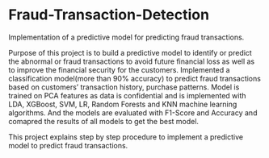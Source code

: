 # Fraud-Transaction-Detection
Implementation of a predictive model for predicting fraud transactions.

Purpose of this project is to build a predictive model to identify or predict the abnormal or fraud transactions to avoid future financial loss as well as to improve the financial security for the customers. 
Implemented a classification model(more than 90% accuracy) to predict fraud transactions based on customers’ transaction history, purchase patterns. 
Model is trained on PCA features as data is confidential and is implemented with LDA, XGBoost, SVM, LR, Random Forests and KNN machine learning algorithms.
And the models are evaluated with F1-Score and Accuracy and comapred the results of all models to get the best model.

This project explains step by step procedure to implement a predictive model to predict fraud transactions.
